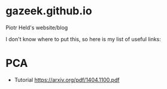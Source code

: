 # gazeek.github.io
Piotr Held's  website/blog

I don't know where to put this, so here is my list of useful links:

# PCA
* Tutorial https://arxiv.org/pdf/1404.1100.pdf
